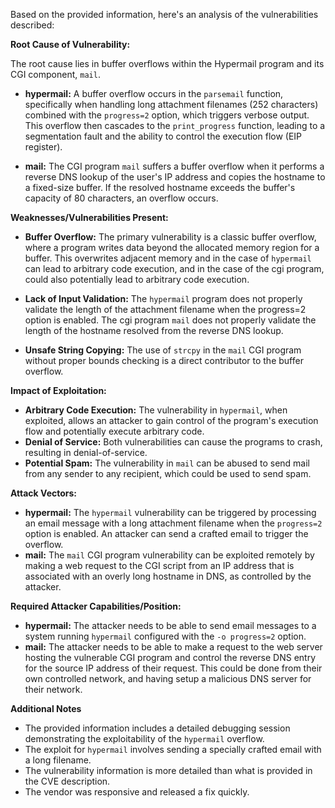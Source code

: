 Based on the provided information, here's an analysis of the vulnerabilities described:

**Root Cause of Vulnerability:**

The root cause lies in buffer overflows within the Hypermail program and its CGI component, `mail`.

*   **hypermail:** A buffer overflow occurs in the `parsemail` function, specifically when handling long attachment filenames (252 characters) combined with the `progress=2` option, which triggers verbose output. This overflow then cascades to the `print_progress` function, leading to a segmentation fault and the ability to control the execution flow (EIP register).

*   **mail:** The CGI program `mail` suffers a buffer overflow when it performs a reverse DNS lookup of the user's IP address and copies the hostname to a fixed-size buffer. If the resolved hostname exceeds the buffer's capacity of 80 characters, an overflow occurs.

**Weaknesses/Vulnerabilities Present:**

*   **Buffer Overflow:**  The primary vulnerability is a classic buffer overflow, where a program writes data beyond the allocated memory region for a buffer. This overwrites adjacent memory and in the case of `hypermail` can lead to arbitrary code execution, and in the case of the cgi program, could also potentially lead to arbitrary code execution.

*   **Lack of Input Validation:**  The `hypermail` program does not properly validate the length of the attachment filename when the progress=2 option is enabled. The cgi program `mail` does not properly validate the length of the hostname resolved from the reverse DNS lookup.

*   **Unsafe String Copying:** The use of `strcpy` in the `mail` CGI program without proper bounds checking is a direct contributor to the buffer overflow.

**Impact of Exploitation:**

*   **Arbitrary Code Execution:** The vulnerability in `hypermail`, when exploited, allows an attacker to gain control of the program's execution flow and potentially execute arbitrary code.
*   **Denial of Service:** Both vulnerabilities can cause the programs to crash, resulting in denial-of-service.
*   **Potential Spam:** The vulnerability in `mail` can be abused to send mail from any sender to any recipient, which could be used to send spam.

**Attack Vectors:**

*   **hypermail:** The `hypermail` vulnerability can be triggered by processing an email message with a long attachment filename when the `progress=2` option is enabled. An attacker can send a crafted email to trigger the overflow.
*   **mail:** The `mail` CGI program vulnerability can be exploited remotely by making a web request to the CGI script from an IP address that is associated with an overly long hostname in DNS, as controlled by the attacker.

**Required Attacker Capabilities/Position:**

*   **hypermail:** The attacker needs to be able to send email messages to a system running `hypermail` configured with the `-o progress=2` option.
*   **mail:** The attacker needs to be able to make a request to the web server hosting the vulnerable CGI program and control the reverse DNS entry for the source IP address of their request. This could be done from their own controlled network, and having setup a malicious DNS server for their network.

**Additional Notes**

*   The provided information includes a detailed debugging session demonstrating the exploitability of the `hypermail` overflow.
*   The exploit for `hypermail` involves sending a specially crafted email with a long filename.
*   The vulnerability information is more detailed than what is provided in the CVE description.
*   The vendor was responsive and released a fix quickly.